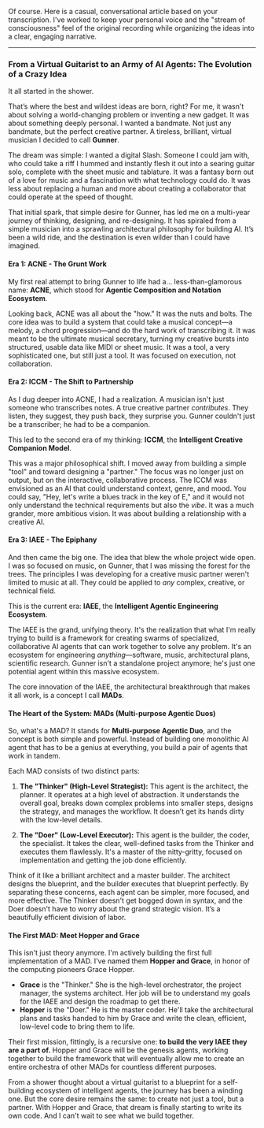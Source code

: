 Of course. Here is a casual, conversational article based on your transcription. I've worked to keep your personal voice and the "stream of consciousness" feel of the original recording while organizing the ideas into a clear, engaging narrative.

***

### From a Virtual Guitarist to an Army of AI Agents: The Evolution of a Crazy Idea

It all started in the shower.

That’s where the best and wildest ideas are born, right? For me, it wasn't about solving a world-changing problem or inventing a new gadget. It was about something deeply personal. I wanted a bandmate. Not just any bandmate, but the perfect creative partner. A tireless, brilliant, virtual musician I decided to call **Gunner**.

The dream was simple: I wanted a digital Slash. Someone I could jam with, who could take a riff I hummed and instantly flesh it out into a searing guitar solo, complete with the sheet music and tablature. It was a fantasy born out of a love for music and a fascination with what technology could do. It was less about replacing a human and more about creating a collaborator that could operate at the speed of thought.

That initial spark, that simple desire for Gunner, has led me on a multi-year journey of thinking, designing, and re-designing. It has spiraled from a simple musician into a sprawling architectural philosophy for building AI. It’s been a wild ride, and the destination is even wilder than I could have imagined.

#### Era 1: ACNE - The Grunt Work

My first real attempt to bring Gunner to life had a… less-than-glamorous name: **ACNE**, which stood for **Agentic Composition and Notation Ecosystem**.

Looking back, ACNE was all about the "how." It was the nuts and bolts. The core idea was to build a system that could take a musical concept—a melody, a chord progression—and do the hard work of transcribing it. It was meant to be the ultimate musical secretary, turning my creative bursts into structured, usable data like MIDI or sheet music. It was a tool, a very sophisticated one, but still just a tool. It was focused on execution, not collaboration.

#### Era 2: ICCM - The Shift to Partnership

As I dug deeper into ACNE, I had a realization. A musician isn't just someone who transcribes notes. A true creative partner *contributes*. They listen, they suggest, they push back, they surprise you. Gunner couldn't just be a transcriber; he had to be a companion.

This led to the second era of my thinking: **ICCM**, the **Intelligent Creative Companion Model**.

This was a major philosophical shift. I moved away from building a simple "tool" and toward designing a "partner." The focus was no longer just on output, but on the interactive, collaborative process. The ICCM was envisioned as an AI that could understand context, genre, and mood. You could say, "Hey, let's write a blues track in the key of E," and it would not only understand the technical requirements but also the *vibe*. It was a much grander, more ambitious vision. It was about building a relationship with a creative AI.

#### Era 3: IAEE - The Epiphany

And then came the big one. The idea that blew the whole project wide open. I was so focused on music, on Gunner, that I was missing the forest for the trees. The principles I was developing for a creative music partner weren't limited to music at all. They could be applied to *any* complex, creative, or technical field.

This is the current era: **IAEE**, the **Intelligent Agentic Engineering Ecosystem**.

The IAEE is the grand, unifying theory. It's the realization that what I'm really trying to build is a framework for creating swarms of specialized, collaborative AI agents that can work together to solve any problem. It's an ecosystem for engineering *anything*—software, music, architectural plans, scientific research. Gunner isn't a standalone project anymore; he's just one potential agent within this massive ecosystem.

The core innovation of the IAEE, the architectural breakthrough that makes it all work, is a concept I call **MADs**.

#### The Heart of the System: MADs (Multi-purpose Agentic Duos)

So, what's a MAD? It stands for **Multi-purpose Agentic Duo**, and the concept is both simple and powerful. Instead of building one monolithic AI agent that has to be a genius at everything, you build a pair of agents that work in tandem.

Each MAD consists of two distinct parts:

1.  **The "Thinker" (High-Level Strategist):** This agent is the architect, the planner. It operates at a high level of abstraction. It understands the overall goal, breaks down complex problems into smaller steps, designs the strategy, and manages the workflow. It doesn’t get its hands dirty with the low-level details.

2.  **The "Doer" (Low-Level Executor):** This agent is the builder, the coder, the specialist. It takes the clear, well-defined tasks from the Thinker and executes them flawlessly. It's a master of the nitty-gritty, focused on implementation and getting the job done efficiently.

Think of it like a brilliant architect and a master builder. The architect designs the blueprint, and the builder executes that blueprint perfectly. By separating these concerns, each agent can be simpler, more focused, and more effective. The Thinker doesn't get bogged down in syntax, and the Doer doesn't have to worry about the grand strategic vision. It’s a beautifully efficient division of labor.

#### The First MAD: Meet Hopper and Grace

This isn't just theory anymore. I'm actively building the first full implementation of a MAD. I've named them **Hopper and Grace**, in honor of the computing pioneers Grace Hopper.

*   **Grace** is the "Thinker." She is the high-level orchestrator, the project manager, the systems architect. Her job will be to understand my goals for the IAEE and design the roadmap to get there.
*   **Hopper** is the "Doer." He is the master coder. He'll take the architectural plans and tasks handed to him by Grace and write the clean, efficient, low-level code to bring them to life.

Their first mission, fittingly, is a recursive one: **to build the very IAEE they are a part of.** Hopper and Grace will be the genesis agents, working together to build the framework that will eventually allow me to create an entire orchestra of other MADs for countless different purposes.

From a shower thought about a virtual guitarist to a blueprint for a self-building ecosystem of intelligent agents, the journey has been a winding one. But the core desire remains the same: to create not just a tool, but a partner. With Hopper and Grace, that dream is finally starting to write its own code. And I can't wait to see what we build together.
